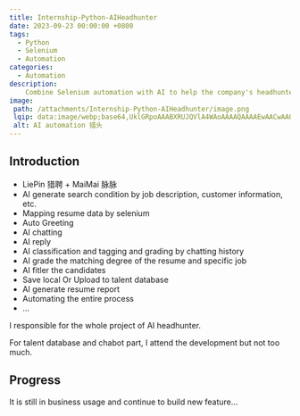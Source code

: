 ```yaml
---
title: Internship-Python-AIHeadhunter
date: 2023-09-23 00:00:00 +0800
tags:
  - Python
  - Selenium
  - Automation
categories:
  - Automation
description: 
    Combine Selenium automation with AI to help the company's headhunter department build a complete automated workflow.
image:
 path: /attachments/Internship-Python-AIHeadhunter/image.png
 lqip: data:image/webp;base64,UklGRpoAAABXRUJQVlA4WAoAAAAQAAAAEwAACwAAQUxQSBgAAAABD0CQbePPvO3XiIg4EAgk7U++QUT/Iz5WUDggXAAAANADAJ0BKhQADAA/EXKxUKwmpKKwCAGAIglsAJ0R/+A8fl33Xb08MAD33Eau/fC8utK2wbFsBFEzVKbkcYQFH+G0+0gL9PsU040/84B63jO6W8pyFJoLizqQ6UYA
 alt: AI automation 猎头
---
```


## Introduction

* LiePin 猎聘 + MaiMai 脉脉
* AI generate search condition by job description, customer information, etc.
* Mapping resume data by selenium
* Auto Greeting
* AI chatting
* AI reply
* AI classification and tagging and grading by chatting history
* AI grade the matching degree of the resume and specific job
* AI fitler the candidates
* Save local Or Upload to talent database
* AI generate resume report
* Automating the entire process
* ...

I responsible for the whole project of AI headhunter.

For talent database and chabot part, I attend the development but not too much.

## Progress

It is still in business usage and continue to build new feature...